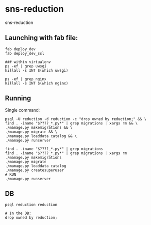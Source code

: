 # sns-reduction
sns-reduction

## Launching with fab file:

```
fab deploy_dev
fab deploy_dev_ssl

### within virtualenv
ps -ef | grep uwsgi
killall -s INT $(which uwsgi)

ps -ef | grep nginx
killall -s INT $(which nginx)
```


## Running

Single command:

```
psql -U reduction -d reduction -c "drop owned by reduction;" && \
find . -iname "$????_*.py*" | grep migrations | xargs rm && \
./manage.py makemigrations && \
./manage.py migrate && \
./manage.py loaddata catalog && \
./manage.py runserver

```

```
find . -iname "$????_*.py*" | grep migrations
find . -iname "$????_*.py*" | grep migrations | xargs rm
./manage.py makemigrations
./manage.py migrate
./manage.py loaddata catalog
./manage.py createsuperuser
# RUN
./manage.py runserver
```

## DB

```
psql reduction reduction

# In the DB:
drop owned by reduction;

```